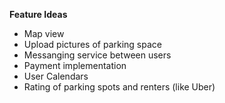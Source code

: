 **Feature Ideas**
- Map view
- Upload pictures of parking space 
- Messanging service between users
- Payment implementation
- User Calendars
- Rating of parking spots and renters (like Uber)
